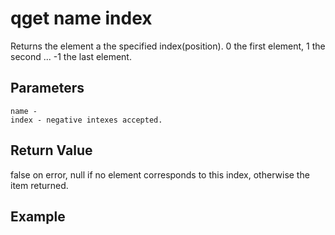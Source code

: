 # qget name index

Returns the element a the specified index(position). 0 the first element, 1 the second ... -1 the last element.

## Parameters

    name - 
    index - negative intexes accepted.

## Return Value

false on error, null if no element corresponds to this index, otherwise the item returned.

## Example
